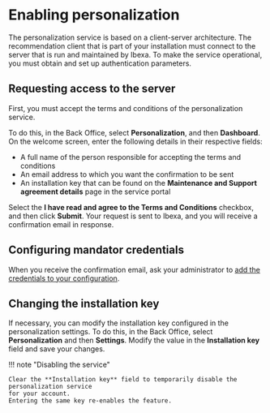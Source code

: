 # Enabling personalization

The personalization service is based on a client-server architecture.
The recommendation client that is part of your installation must connect to the server 
that is run and maintained by Ibexa.
To make the service operational, you must obtain and set up authentication parameters.

## Requesting access to the server

First, you must accept the terms and conditions of the personalization service.

To do this, in the Back Office, select **Personalization**, and then **Dashboard**.
On the welcome screen, enter the following details in their respective fields:

- A full name of the person responsible for accepting the terms and conditions
- An email address to which you want the confirmation to be sent
- An installation key that can be found on the **Maintenance and Support agreement details** page in the service portal

Select the **I have read and agree to the Terms and Conditions** checkbox, and then click **Submit**.
Your request is sent to Ibexa, and you will receive a confirmation email in response.

## Configuring mandator credentials

When you receive the confirmation email, ask your administrator to [add the credentials to your configuration](https://doc.ibexa.co/en/latest/guide/personalization/enabling_personalization/#configuring-mandator-credentials).

## Changing the installation key

If necessary, you can modify the installation key configured in the personalization settings.
To do this, in the Back Office, select **Personalization** and then **Settings**.
Modify the value in the **Installation key** field and save your changes.

!!! note "Disabling the service"

    Clear the **Installation key** field to temporarily disable the personalization service 
    for your account.
    Entering the same key re-enables the feature.
